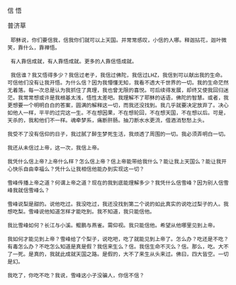 信 悟
  
普济草


     耶稣说，你们要信我，信我你们就可以上天国。并常常感叹，小信的人哪。释迦拈花，迦叶微笑，靠什么，靠禅悟。

     有人靠信成就，有人靠悟成就。更多的人靠信悟成就。

     我信谁？我又悟得多少？我信过老子，我信过佛陀，我信过LHZ，我信到可以献出我的生命。可信他们没有让我开悟。为什么信？因为我懵懂无知，我看不透大千世界的一切。我的生命茫然无着落。每一次总是认为我抓住了真理，我也曾无限的喜悦。可后续得发展，却终又使我回归迷茫。我常常想或许是我根基太浅，悟性太差吧。我理解不了耶稣的话语，佛陀的智慧。或者，我更想要一个明明白白的答案，圆满的解释这一切，而我还没找到。我几乎就要决定放弃了。决心如他人一样，平平的过完这一生。不在想因果，不在想轮回，不在想天国，不在想以后。可是，天杀的，我和他们不一样。魂牵梦系，痛断肝肠。抽刀断水水更流，借酒消愁愁上头。

    我受不了没有信仰的日子，我过腻了醉生梦死生活，我烦透了周围的一切。我必须弄明白一切。

    我还从未信过上帝，这一次，我信上帝。

    我凭什么信上帝?上帝什么样？怎么信上帝？信上帝能带给我什么？能让我上天国么？能让我开心快乐自由幸福么？凭什么让我相信他能办到实现这一切？

    雪峰传播上帝之道？何谓上帝之道？现在的我到底能理解多少？我凭什么信雪峰？因为别人信雪峰我就信雪峰么？

    雪峰说梨是甜的。说他吃过。我没吃过，我还没找到第二个说的如此真实的说吃过梨子的人。我想吃梨。雪峰说他知道怎样才能吃到。我不知道，我只能信他。

    我比雪峰如何？长江与小溪。鲲鹏与燕雀。需仰视。我只能信他。希望从他哪里见到上帝。

    我如何才能见到上帝？雪峰给了个梨子，说吃吧，吃了就能见到上帝了。怎么办？吃还是不吃？有毒怎么办？不吃怎么知道是真是假？我信来生么？信。我信生命不灭么？信。那么，吃。大不了一死。是真的，我就此成就天国之路。是假的，大不了来生从头来过。佛曰，四大皆空。一切是幻。

    我吃了，你吃不吃？我说，雪峰这小子没骗人，你信不信？



